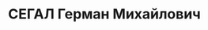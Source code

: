 ---
title: СЕГАЛ Герман Михайлович
description: "Род. в 1897, Москва, еврей, обр.: незаконченное высшее, искл. из ВКП(б)\
  \ в 1937 г. Проживал: Москва, Большой Козловский пер., д. 11, кв. 58. Гл. транспортный\
  \ прокурор СССР. \n  Арестован 16.08.1937. Обв. в подрывной работе в судебной системе\
  \ и участии в антисоветской к.-р. организации. Приговор: ВК ВС СССР, 25.11.1937\
  \ – ВМН. Расстрелян 26.11.1937, г.Москва. \n  Реабилитирован ВК ВС СССР 25.02.1956"
---